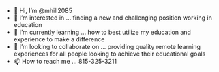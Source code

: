 - 👋 Hi, I’m @mhill2085
- 👀 I’m interested in ... finding a new and challenging position working in education
- 🌱 I’m currently learning ... how to best utilize my education and experience to make a difference
- 💞️ I’m looking to collaborate on ... providing quality remote learning experiences for all people looking to achieve their educational goals
- 📫 How to reach me ... 815-325-3211

<!---
mhill2085/mhill2085 is a ✨ special ✨ repository because its `README.md` (this file) appears on your GitHub profile.
You can click the Preview link to take a look at your changes.
--->
